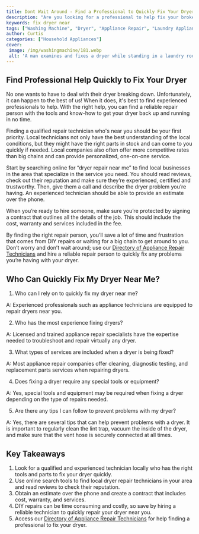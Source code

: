 ```yaml
---
title: Dont Wait Around - Find a Professional to Quickly Fix Your Dryer Near Me
description: "Are you looking for a professional to help fix your broken dryer quickly Look no further and find a repair service near you today Dont wait around any longer get the job done quickly and efficiently with the help of a professional"
keywords: fix dryer near
tags: ["Washing Machine", "Dryer", "Appliance Repair", "Laundry Appliances", "Buy Appliance"]
author: Curtis
categories: ["Household Appliances"]
cover: 
 image: /img/washingmachine/181.webp
 alt: 'A man examines and fixes a dryer while standing in a laundry room'
---
```

## Find Professional Help Quickly to Fix Your Dryer
No one wants to have to deal with their dryer breaking down. Unfortunately, it can happen to the best of us! When it does, it's best to find experienced professionals to help. With the right help, you can find a reliable repair person with the tools and know-how to get your dryer back up and running in no time. 

Finding a qualified repair technician who's near you should be your first priority. Local technicians not only have the best understanding of the local conditions, but they might have the right parts in stock and can come to you quickly if needed. Local companies also often offer more competitive rates than big chains and can provide personalized, one-on-one service. 

Start by searching online for “dryer repair near me” to find local businesses in the area that specialize in the service you need. You should read reviews, check out their reputation and make sure they’re experienced, certified and trustworthy. Then, give them a call and describe the dryer problem you’re having. An experienced technician should be able to provide an estimate over the phone. 

When you’re ready to hire someone, make sure you’re protected by signing a contract that outlines all the details of the job. This should include the cost, warranty and services included in the fee. 

By finding the right repair person, you’ll save a lot of time and frustration that comes from DIY repairs or waiting for a big chain to get around to you. Don’t worry and don’t wait around; use our [Directory of Appliance Repair Technicians](./pages/appliance-repair-technicians) and hire a reliable repair person to quickly fix any problems you’re having with your dryer.

## Who Can Quickly Fix My Dryer Near Me?

1. Who can I rely on to quickly fix my dryer near me?
 
A: Experienced professionals such as appliance technicians are equipped to repair dryers near you.

2. Who has the most experience fixing dryers?

A: Licensed and trained appliance repair specialists have the expertise needed to troubleshoot and repair virtually any dryer.

3. What types of services are included when a dryer is being fixed?

A: Most appliance repair companies offer cleaning, diagnostic testing, and replacement parts services when repairing dryers.

4. Does fixing a dryer require any special tools or equipment?

A: Yes, special tools and equipment may be required when fixing a dryer depending on the type of repairs needed. 

5. Are there any tips I can follow to prevent problems with my dryer? 

A: Yes, there are several tips that can help prevent problems with a dryer. It is important to regularly clean the lint trap, vacuum the inside of the dryer, and make sure that the vent hose is securely connected at all times.

## Key Takeaways
1. Look for a qualified and experienced technician locally who has the right tools and parts to fix your dryer quickly.
2. Use online search tools to find local dryer repair technicians in your area and read reviews to check their reputation.
3. Obtain an estimate over the phone and create a contract that includes cost, warranty, and services. 
4. DIY repairs can be time consuming and costly, so save by hiring a reliable technician to quickly repair your dryer near you.
5. Access our [Directory of Appliance Repair Technicians](./pages/appliance-repair-technicians) for help finding a professional to fix your dryer.

